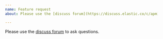 ```yaml
---
name: Feature request
about: Please use the [discuss forum](https://discuss.elastic.co/c/apm) to ask questions

---
```


Please use the [discuss forum](https://discuss.elastic.co/c/apm) to ask questions. 
